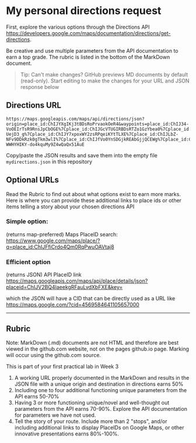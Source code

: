 # My personal directions request

First, explore the various options through the Directions API https://developers.google.com/maps/documentation/directions/get-directions. 

Be creative and use multiple parameters from the API documentation to earn a top grade. The rubric is listed in the bottom of the MarkDown document. 

> Tip: Can't make changes? GitHub previews MD documents by default (read-only). Start editing to make the changes for your URL and JSON response below

## Directions URL

```
https://maps.googleapis.com/maps/api/directions/json?origin=place_id:ChIJYXgIKj3tBDsRoPrvaokOeR4&waypoints=place_id:ChIJ34-VoOEIrTsR9RnsJpCbOGE%7Cplace_id:ChIJGcVTUGIRBDsRTZo1GzYbea0%7Cplace_id:ChIJM5YYsYLFADsRMzn2ZHJbldw%7Cplace_id:ChIJQXB4a5M0rDsR2zWYAgfJR4Q%7Cplace_id:ChIJbU60yXAWrjsR4E9-UejD3_g%7Cplace_id:ChIJY7xpoxWY2zsRPqeiKYtTLXE%7Cplace_id:ChIJLbZ-NFv9DDkRzk0gTkm3wlI%7Cplace_id:ChIJfVo0YnSDGjkREAbGjjQCEWg%7Cplace_id:ChIJkeupR1daGjkRuLSlWsA0S8c%7Cplace_id:ChIJs4Q8R11_HDkRiV1w7ptzNVM&mode=walking&departure_time=now&traffic_model=best_guess&units=imperial&avoid=highways&region=IN&destination=place_id:ChIJ78XjhlaF4TgRxgXjwXxLJGY&key=AIzaSyCM-WWHYHIKY-do4kquMy9Z4wQaQx51AuE
```

Copy/paste the JSON results and save them into the empty file ```mydirections.json``` in this repository

## Optional URLs

Read the Rubric to find out about what options exist to earn more marks. Here is where you can provide these additional links to place ids or other items telling a story about your chosen directions API

### Simple option:

(returns map-preferred) Maps PlaceID search: https://www.google.com/maps/place/?q=place_id:ChIJFfiCrdo4Qm0RqPwuOAVtaj8
### Efficient option

(returns JSON) API PlaceID link https://maps.googleapis.com/maps/api/place/details/json?placeid=ChIJV2BQ4laeekgRFauLvdXbFXE&key=<INSERTKEY>

  which the JSON will have a CID that can be directly used as a URL like https://maps.google.com/?cid=4569584641105657000


____
## Rubric

Note: MarkDown (.md) documents are not HTML and therefore are best viewed in the github.com website, not on the pages github.io page. Marking will occur using the github.com source. 

This is part of your first practical lab in Week 3 

1. A working URL properly documented in the MarkDown and results in the JSON file with a unique origin and destination in directions earns 50%
2. Including one to four additional functioning unique parameters from the API earns 50-70%
3. Having 3 or more functioning unique/novel and well-thought out parameters from the API earns 70-90%. Explore the API documentation for parameters we have not used.
4. Tell the story of your route. Include more than 2 "stops", and/or including additional links to display PlaceIDs on Google Maps, or other innovative presentations earns 80%-100%. 
